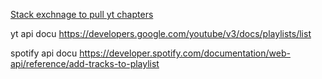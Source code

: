 [Stack exchnage to pull yt chapters](https://stackoverflow.com/questions/63821605/how-do-i-get-info-about-a-youtube-videos-chapters-from-the-api)

yt api docu
https://developers.google.com/youtube/v3/docs/playlists/list

spotify api docu
https://developer.spotify.com/documentation/web-api/reference/add-tracks-to-playlist
